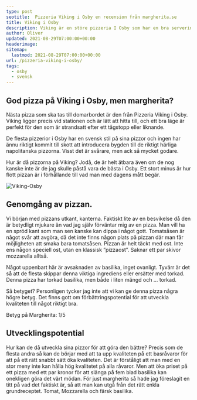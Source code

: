 ```yaml
---
type: post
seotitle:  Pizzeria Viking i Osby en recension från margherita.se
title: Viking i Osby
description: Viking är en störe pizzeria I Osby som har en bra servering för den som vill sitta och äta något som är halvbra gjort, och passar stilen.
author: Oliver
updated: 2021-08-29T07:00:00+00:00
headerimage:
sitemap:
  lastmod: 2021-08-29T07:00:00+00:00
url: /pizzeria-viking-i-osby/
tags:
  - osby
  - svensk
---
```


## God pizza på Viking i Osby, men margherita?

Nästa pizza som ska tas till domarbordet är den från Pizzeria Viking i Osby. Viking ligger precis vid stationen och är lätt att hitta till, och ett bra läge är perfekt för den som är strandsatt efter ett tågstopp eller liknande.

De flesta pizzerior i Osby har en svensk stil på sina pizzor och ingen har ännu riktigt kommit till skott att introducera bygden till de riktigt härliga napolitanska pizzorna. Visst det är svårare, men ack så mycket godare.

Hur är då pizzorna på Viking? Jodå, de är helt ätbara även om de nog kanske inte är de jag skulle påstå vara de bästa i Osby. Ett stort minus är hur flott pizzan är i förhållande till vad man med dagens mått begär.

![Viking-Osby](https://i.imgur.com/QprL265.jpg)

## Genomgång av pizzan.

Vi början med pizzans utkant, kanterna. Faktiskt lite av en besvikelse då den är betydligt mjukare än vad jag själv förväntar mig av en pizza. Man vill ha en spröd kant som man sen kanske kan dippa i något gott.
Tomatsåsen är något svår att avgöra, då det inte finns någon plats på pizzan där man får möjligheten att smaka bara tomatsåsen. Pizzan är helt täckt med ost. Inte ens någon speciell ost, utan en klassisk ”pizzaost”. Saknar ett par skivor mozzarella alltså.

Något uppenbart här är avsaknaden av basilika, inget ovanligt. Tyvärr är det så att de flesta skippar denna viktiga ingrediens eller ersätter med torkad. Denna pizza har torkad basilika, men både i liten mängd och … torkad.

Så betyget? Personligen tycker jag inte att vi kan ge denna pizza några högre betyg. Det finns gott om förbättringspotential för att utveckla kvaliteten till något riktigt bra.

Betyg på Margherita: 1/5

## Utvecklingspotential

Hur kan de då utveckla sina pizzor för att göra den bättre? Precis som de flesta andra så kan de börjar med att ta upp kvaliteten på ett basråvaror för att på ett rätt snabbt sätt öka kvaliteten.
Det är förståligt att man med en stor meny inte kan hålla hög kvalitetet på alla råvaror. Men att öka priset på ett pizza med ett par kronor för att slänga på fem blad basilika kan onekligen göra det värt mödan.
För just margherita så hade jag föreslagit en titt på vad det faktiskt är, så att man kan utgå från det rätt enkla grundreceptet. Tomat, Mozzarella och färsk basilika.
